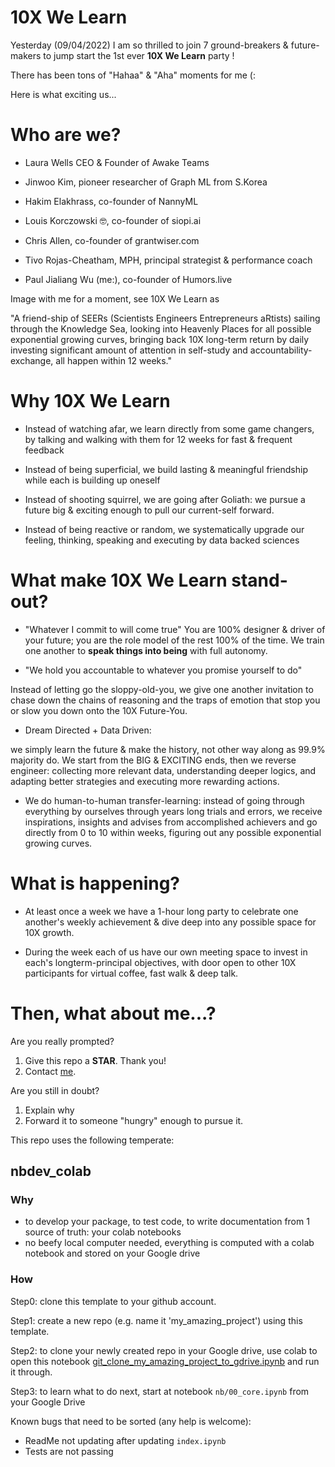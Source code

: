 # 10X We Learn

Yesterday (09/04/2022) I am so thrilled to join 7 ground-breakers & future-makers to jump start the 1st ever **10X We Learn** party !

There has been tons of "Hahaa" & "Aha" moments for me (: 

Here is what exciting us...

Who are we?
=====================================
- Laura Wells CEO & Founder of Awake Teams

- Jinwoo Kim, pioneer researcher of Graph ML from S.Korea

- Hakim Elakhrass, co-founder of NannyML

- Louis Korczowski 🤓, co-founder of siopi.ai

- Chris Allen, co-founder of grantwiser.com

- Tivo Rojas-Cheatham, MPH, principal strategist & performance coach

- Paul Jialiang Wu (me:), co-founder of Humors.live

Image with me for a moment, see 10X We Learn as 

"A friend-ship of SEERs (Scientists Engineers Entrepreneurs aRtists) sailing through the Knowledge Sea, looking into Heavenly Places for all possible exponential growing curves, bringing back 10X long-term return by daily investing significant amount of attention in self-study and accountability-exchange, all happen within 12 weeks."

Why 10X We Learn
=====================================
- Instead of watching afar, we learn directly from some game changers, by talking and walking with them for 12 weeks for fast & frequent feedback

- Instead of being superficial, we build lasting & meaningful friendship while each is building up oneself

- Instead of shooting squirrel, we are going after Goliath: we pursue a future big & exciting enough to pull our current-self forward.

- Instead of being reactive or random, we systematically upgrade our feeling, thinking, speaking and executing by data backed sciences

What make **10X We Learn** stand-out?
=====================================

- "Whatever I commit to will come true" You are 100% designer & driver of your future; you are the role model of the rest 100% of the time. We train one another to **speak things into being** with full autonomy.

- "We hold you accountable to whatever you promise yourself to do"

Instead of letting go the sloppy-old-you, we give one another invitation to chase down the chains of reasoning and the traps of emotion that stop you or slow you down onto the 10X Future-You.

- Dream Directed + Data Driven: 

we simply learn the future & make the history, not other way along as 99.9% majority do. 
We start from the BIG & EXCITING ends, then we reverse engineer: collecting more relevant data, understanding deeper logics, and adapting better strategies and executing more rewarding actions.

- We do human-to-human transfer-learning: instead of going through everything by ourselves through years long trials and errors, we receive inspirations, insights and advises from accomplished achievers and go directly from 0 to 10 within weeks, figuring out any possible exponential growing curves.

What is happening?
==================

- At least once a week we have a 1-hour long party to celebrate one another's weekly achievement & dive deep into any possible space for 10X growth. 

- During the week each of us have our own meeting space to invest in each's longterm-principal objectives, with door open to other 10X participants for virtual coffee, fast walk & deep talk.

Then, what about me...?
=======================

Are you really prompted? 

1. Give this repo a **STAR**. Thank you!
2. Contact [me](https://www.linkedin.com/in/paul-jialiang-wu-67aa7179/). 

Are you still in doubt?

1. Explain why
2. Forward it to someone "hungry" enough to pursue it.



This repo uses the following temperate:
## nbdev_colab

### Why
- to develop your package, to test code, to write documentation from 1 source of truth: your colab notebooks
- no beefy local computer needed, everything is computed with a colab notebook and stored on your Google drive

### How

Step0: clone this template to your github account.

Step1: create a new repo (e.g. name it 'my_amazing_project') using this template. 

Step2: to clone your newly created repo in your Google drive, use colab to open this notebook [git_clone_my_amazing_project_to_gdrive.ipynb](https://github.com/wjlgatech/nbdev_colab/blob/master/git_clone_my_amazing_project_to_gdrive.ipynb) and run it through.

Step3: to learn what to do next, start at notebook `nb/00_core.ipynb` from your Google Drive


Known bugs that need to be sorted (any help is welcome):

* ReadMe not updating after updating `index.ipynb`
* Tests are not passing


